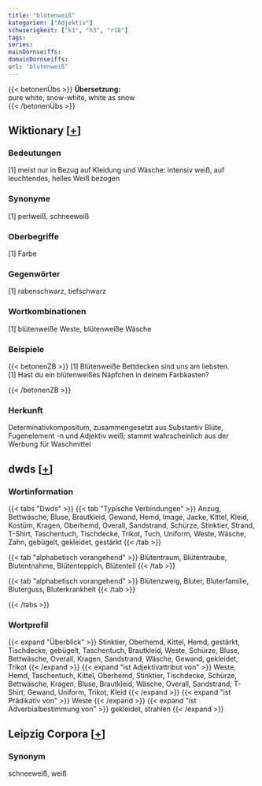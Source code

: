 ```yaml
---
title: "blütenweiß"
kategorien: ["Adjektiv"]
schwierigkeit: ["k1", "h3", "r18"]
tags:
series:
mainDornseiffs:
domainDornseiffs:
url: "blütenweiß"
---
```


{{< betonenÜbs >}}
**Übersetzung:**  
pure white, snow-white, white as snow  
{{< /betonenÜbs >}}

## Wiktionary [[+](https://de.wiktionary.org/wiki/blütenweiß)]

### Bedeutungen
[1] meist nur in Bezug auf Kleidung und Wäsche: intensiv weiß, auf leuchtendes, helles Weiß bezogen  

### Synonyme
[1] perlweiß, schneeweiß  

### Oberbegriffe
[1] Farbe  

### Gegenwörter
[1] rabenschwarz, tiefschwarz  

### Wortkombinationen
[1] blütenweiße Weste, blütenweiße Wäsche  

### Beispiele
{{< betonenZB >}}
[1] Blütenweiße Bettdecken sind uns am liebsten.  
[1] Hast du ein blütenweißes Näpfchen in deinem Farbkasten?  

{{< /betonenZB >}}
### Herkunft
Determinativkompositum, zusammengesetzt aus Substantiv Blüte, Fugenelement -n und Adjektiv weiß; stammt wahrscheinlich aus der Werbung für Waschmittel  



## dwds [[+](https://www.dwds.de/wb/blütenweiß)]

### Wortinformation
{{< tabs "Dwds" >}}
{{< tab "Typische Verbindungen" >}}
Anzug, Bettwäsche, Bluse, Brautkleid, Gewand, Hemd, Image, Jacke, Kittel, Kleid, Kostüm, Kragen, Oberhemd, Overall, Sandstrand, Schürze, Stinktier, Strand, T-Shirt, Taschentuch, Tischdecke, Trikot, Tuch, Uniform, Weste, Wäsche, Zahn, gebügelt, gekleidet, gestärkt
{{< /tab >}}

{{< tab "alphabetisch vorangehend" >}}
Blütentraum, Blütentraube, Blutentnahme, Blütenteppich, Blütenteil
{{< /tab >}}

{{< tab "alphabetisch vorangehend" >}}
Blütenzweig, Bluter, Bluterfamilie, Bluterguss, Bluterkrankheit
{{< /tab >}}

{{< /tabs >}}

### Wortprofil
{{< expand "Überblick" >}} Stinktier, Oberhemd, Kittel, Hemd, gestärkt, Tischdecke, gebügelt, Taschentuch, Brautkleid, Weste, Schürze, Bluse, Bettwäsche, Overall, Kragen, Sandstrand, Wäsche, Gewand, gekleidet, Trikot {{< /expand >}}
{{< expand "ist Adjektivattribut von" >}} Weste, Hemd, Taschentuch, Kittel, Oberhemd, Stinktier, Tischdecke, Schürze, Bettwäsche, Kragen, Bluse, Brautkleid, Wäsche, Overall, Sandstrand, T-Shirt, Gewand, Uniform, Trikot, Kleid {{< /expand >}}
{{< expand "ist Prädikativ von" >}} Weste {{< /expand >}}
{{< expand "ist Adverbialbestimmung von" >}} gekleidet, strahlen {{< /expand >}}

## Leipzig Corpora [[+](https://corpora.uni-leipzig.de/en/res?word=blütenweiß&corpusId=deu_newscrawl-public_2018)]


### Synonym
schneeweiß, weiß

